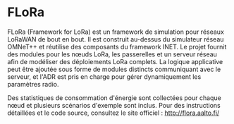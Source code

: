 # FLoRa

FLoRa (Framework for LoRa) est un framework de simulation pour réseaux LoRaWAN de bout en bout.
Il est construit au-dessus du simulateur réseau OMNeT++ et réutilise des composants du framework INET.
Le projet fournit des modules pour les nœuds LoRa, les passerelles et un serveur réseau afin de modéliser des déploiements LoRa complets.
La logique applicative peut être ajoutée sous forme de modules distincts communiquant avec le serveur, et l'ADR est pris en charge pour gérer dynamiquement les paramètres radio.

Des statistiques de consommation d'énergie sont collectées pour chaque nœud et plusieurs scénarios d'exemple sont inclus.
Pour des instructions détaillées et le code source, consultez le site officiel : <http://flora.aalto.fi/>
